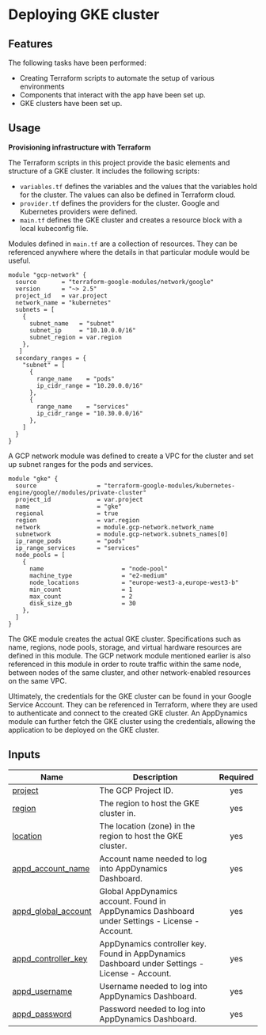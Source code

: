 # Deploying GKE cluster


## Features

The following tasks have been performed:

- Creating Terraform scripts to automate the setup of various environments
- Components that interact with the app have been set up. 
- GKE clusters have been set up. 

## Usage

**Provisioning infrastructure with Terraform**

The Terraform scripts in this project provide the basic elements and structure of a GKE cluster. It includes the following scripts: 

- `variables.tf` defines the variables and the values that the variables hold for the cluster. The values can also be defined in Terraform cloud. 
- `provider.tf` defines the providers for the cluster. Google and Kubernetes providers were defined. 
- `main.tf` defines the GKE cluster and creates a resource block with a local kubeconfig file. 

Modules defined in `main.tf` are a collection of resources. They can be referenced anywhere where the details in that particular module would be useful. 

```
module "gcp-network" {
  source       = "terraform-google-modules/network/google"
  version      = "~> 2.5"
  project_id   = var.project
  network_name = "kubernetes"
  subnets = [
    {
      subnet_name   = "subnet"
      subnet_ip     = "10.10.0.0/16"
      subnet_region = var.region
    },
   ]
  secondary_ranges = {
    "subnet" = [
      {
        range_name    = "pods"
        ip_cidr_range = "10.20.0.0/16"
      },
      {
        range_name    = "services"
        ip_cidr_range = "10.30.0.0/16"
      },
    ]
  }
}
```

A GCP network module was defined to create a VPC for the cluster and set up subnet ranges for the pods and services. 

```
module "gke" {
  source                 = "terraform-google-modules/kubernetes-engine/google//modules/private-cluster"
  project_id             = var.project
  name                   = "gke"
  regional               = true
  region                 = var.region
  network                = module.gcp-network.network_name
  subnetwork             = module.gcp-network.subnets_names[0]
  ip_range_pods          = "pods"
  ip_range_services      = "services"
  node_pools = [
    {
      name                      = "node-pool"
      machine_type              = "e2-medium"
      node_locations            = "europe-west3-a,europe-west3-b"
      min_count                 = 1
      max_count                 = 2
      disk_size_gb              = 30
    },
  ]
}
```

The GKE module creates the actual GKE cluster. Specifications such as name, regions, node pools, storage, and virtual hardware resources are defined in this module. The GCP network module mentioned earlier is also referenced in this module in order to route traffic within the same node, between nodes of the same cluster, and other network-enabled resources on the same VPC. 

Ultimately, the credentials for the GKE cluster can be found in your Google Service Account. They can be referenced in Terraform, where they are used to authenticate and connect to the created GKE cluster. An AppDynamics module can further fetch the GKE cluster using the credentials, allowing the application to be deployed on the GKE cluster. 



## Inputs

| Name | Description | Required |
|------|-------------|:--------:|
| <a name="project"></a> [project](#input\_project) | The GCP Project ID. | yes |
| <a name="region"></a> [region](#input\_region) |The region to host the GKE cluster in.| yes |
| <a name="location"></a> [location](#input\_location) |The location (zone) in the region to host the GKE cluster. | yes |
| <a name="appd_account_name"></a> [appd\_account\_name](#input\_appd\_account\_name) | Account name needed to log into AppDynamics Dashboard. | yes |
| <a name="appd_global_account"></a> [appd\_global\_account](#input\_appd\_global\_account) | Global AppDynamics account. Found in AppDynamics Dashboard under Settings - License - Account. | yes |
| <a name="appd_controller_key"></a> [appd\_controller\_key](#input\_appd\_controller\_key) | AppDynamics controller key. Found in AppDynamics Dashboard under Settings - License - Account. | yes |
| <a name="appd_username"></a> [appd\_username](#input\_appd\_username) | Username needed to log into AppDynamics Dashboard. | yes |
| <a name="appd_password"></a> [appd\_password](#input\_appd\_password) | Password needed to log into AppDynamics Dashboard. | yes |
